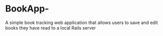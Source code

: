 # BookApp-
A simple book tracking web application that allows users to save and edit books they have read to a local Rails server
